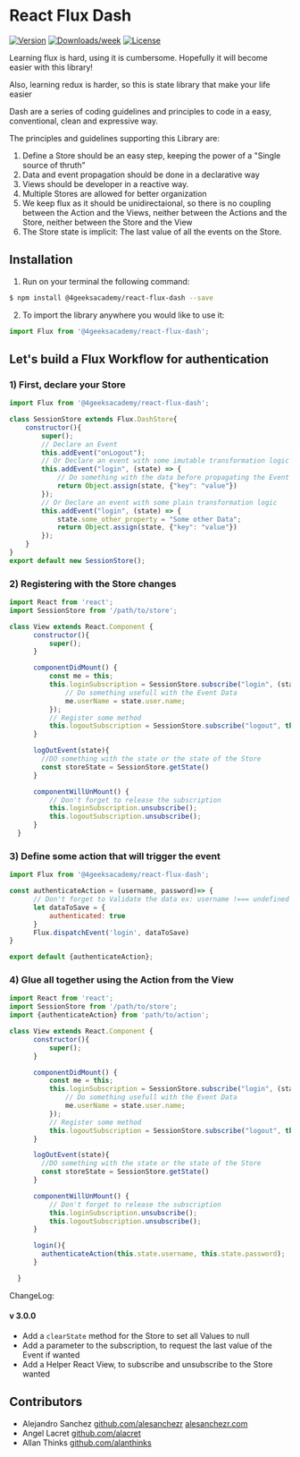 

# React Flux Dash
[![Version](https://img.shields.io/npm/v/@4geeksacademy/react-flux-dash.svg)](https://npmjs.org/package/react-flux-dash)
[![Downloads/week](https://img.shields.io/npm/dw/@4geeksacademy/react-flux-dash.svg)](https://npmjs.org/package/react-flux-dash)
[![License](https://img.shields.io/npm/l/@4geeksacademy/react-flux-dash.svg)](https://github.com/Techniv/Licenses-for-GitHub/tree/master/GNU-GPL)

Learning flux is hard, using it is cumbersome. Hopefully it will become easier with this library!

Also, learning redux is harder, so this is state library that make your life easier

Dash are a series of coding guidelines and principles to code in a easy, conventional, clean and expressive way.

The principles and guidelines supporting this Library are:

1) Define a Store should be an easy step, keeping the power of a "Single source of thruth"
2) Data and event propagation should be done in a declarative way
3) Views should be developer in a reactive way.
4) Multiple Stores are allowed for better organization
5) We keep flux as it should be unidirectaional, so there is no coupling between the Action and the Views, neither between the Actions and the Store, neither between the Store and the View
6) The Store state is implicit: The last value of all the events on the Store.

## Installation

1. Run on your terminal the following command:
```sh
$ npm install @4geeksacademy/react-flux-dash --save
```
2. To import the library anywhere you would like to use it:
```js
import Flux from '@4geeksacademy/react-flux-dash';
```

## Let's build a Flux Workflow for authentication

### 1) First, declare your Store

```js
import Flux from '@4geeksacademy/react-flux-dash';

class SessionStore extends Flux.DashStore{
    constructor(){
        super();
        // Declare an Event
        this.addEvent("onLogout");
        // Or Declare an event with some imutable transformation logic
        this.addEvent("login", (state) => {
            // Do something with the data before propagating the Event
            return Object.assign(state, {"key": "value"})
        });
        // Or Declare an event with some plain transformation logic
        this.addEvent("login", (state) => {
            state.some_other_property = "Some other Data";
            return Object.assign(state, {"key": "value"})
        });
    }
}
export default new SessionStore();
```

### 2) Registering with the Store changes

```js
import React from 'react';
import SessionStore from '/path/to/store';

class View extends React.Component {
      constructor(){
          super();
      }

      componentDidMount() {
          const me = this;
          this.loginSubscription = SessionStore.subscribe("login", (state) => {
              // Do something usefull with the Event Data
              me.userName = state.user.name;
          });
          // Register some method
          this.logoutSubscription = SessionStore.subscribe("logout", this.logOutEvent().bind(this));
      }

      logOutEvent(state){
        //DO something with the state or the state of the Store
        const storeState = SessionStore.getState()
      }

      componentWillUnMount() {
          // Don't forget to release the subscription
          this.loginSubscription.unsubscribe();
          this.logoutSubscription.unsubscribe();
      }
  }

```

### 3) Define some action that will trigger the event

```js
import Flux from '@4geeksacademy/react-flux-dash';

const authenticateAction = (username, password)=> {
      // Don't forget to Validate the data ex: username !=== undefined
      let dataToSave = {
          authenticated: true
      }
      Flux.dispatchEvent('login', dataToSave)
}

export default {authenticateAction};
```

### 4) Glue all together using the Action from the View


```js
import React from 'react';
import SessionStore from '/path/to/store';
import {authenticateAction} from 'path/to/action';

class View extends React.Component {
      constructor(){
          super();
      }

      componentDidMount() {
          const me = this;
          this.loginSubscription = SessionStore.subscribe("login", (state) => {
              // Do something usefull with the Event Data
              me.userName = state.user.name;
          });
          // Register some method
          this.logoutSubscription = SessionStore.subscribe("logout", this.logOutEvent().bind(this));
      }

      logOutEvent(state){
        //DO something with the state or the state of the Store
        const storeState = SessionStore.getState()
      }

      componentWillUnMount() {
          // Don't forget to release the subscription
          this.loginSubscription.unsubscribe();
          this.logoutSubscription.unsubscribe();
      }

      login(){
        authenticateAction(this.state.username, this.state.password);
      }

  }

```
ChangeLog:

#### v 3.0.0

- Add a ```clearState``` method for the Store to set all Values to null
- Add a parameter to the subscription, to request the last value of the Event if wanted
- Add a Helper React View, to subscribe and unsubscribe to the Store wanted


## Contributors

- Alejandro Sanchez [github.com/alesanchezr](https://github.com/alesanchezr) [alesanchezr.com](http://alesanchezr.com)
- Angel Lacret [github.com/alacret](https://github.com/alacret)
- Allan Thinks [github.com/alanthinks](https://github.com/alanthinks)
